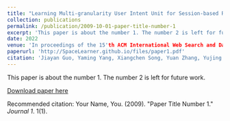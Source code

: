 ```yaml
---
title: "Learning Multi-granularity User Intent Unit for Session-based Recommendation"
collection: publications
permalink: /publication/2009-10-01-paper-title-number-1
excerpt: 'This paper is about the number 1. The number 2 is left for future work.'
date: 2022
venue: 'In proceedings of the 15'th ACM International Web Search and Data Mining Conference.'
paperurl: 'http://SpaceLearner.github.io/files/paper1.pdf'
citation: 'Jiayan Guo, Yaming Yang, Xiangchen Song, Yuan Zhang, Yujing Wang, Jing Bai, Yan Zhang. (2022). &quot;Paper Title Number 1.&quot; <i>Journal 1</i>. 1(1).'
---
```

This paper is about the number 1. The number 2 is left for future work.

[Download paper here](http://academicpages.github.io/files/paper1.pdf)

Recommended citation: Your Name, You. (2009). "Paper Title Number 1." <i>Journal 1</i>. 1(1).